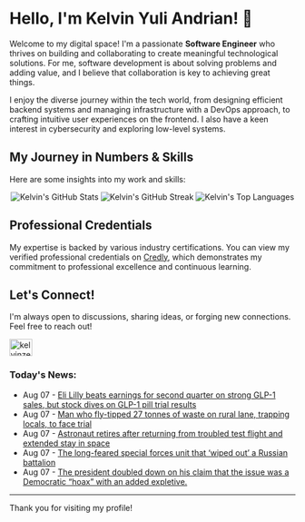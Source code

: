 # Hello, I'm Kelvin Yuli Andrian! 👋

Welcome to my digital space! I'm a passionate **Software Engineer** who thrives on building and collaborating to create meaningful technological solutions. For me, software development is about solving problems and adding value, and I believe that collaboration is key to achieving great things.

I enjoy the diverse journey within the tech world, from designing efficient backend systems and managing infrastructure with a DevOps approach, to crafting intuitive user experiences on the frontend. I also have a keen interest in cybersecurity and exploring low-level systems.

## My Journey in Numbers & Skills

Here are some insights into my work and skills:

<p align="center">
  <img src="https://github-readme-stats.vercel.app/api?username=kelvinzer0&show_icons=true&theme=radical" alt="Kelvin's GitHub Stats" />
  <img src="https://github-readme-streak-stats.herokuapp.com/?user=kelvinzer0&theme=radical" alt="Kelvin's GitHub Streak" />
  <img src="https://github-readme-stats.vercel.app/api/top-langs/?username=kelvinzer0&layout=compact&theme=radical" alt="Kelvin's Top Languages" />
</p>

## Professional Credentials

My expertise is backed by various industry certifications. You can view my verified professional credentials on [Credly](https://www.credly.com/users/kelvin-yuli-andrian/badges), which demonstrates my commitment to professional excellence and continuous learning.

## Let's Connect!

I'm always open to discussions, sharing ideas, or forging new connections. Feel free to reach out!

<p align="left">
    <a href="https://linkedin.com/in/kelvinzero" target="blank"><img align="center" src="https://cdn.jsdelivr.net/npm/simple-icons@3.0.1/icons/linkedin.svg" alt="kelvinzero" height="30" width="40" /></a>
</p>

### Today's News:

<!-- feed start -->
- Aug 07 - [Eli Lilly beats earnings for second quarter on strong GLP-1 sales, but stock dives on GLP-1 pill trial results](https://finance.yahoo.com/news/eli-lilly-beats-earnings-for-second-quarter-on-strong-glp-1-sales-but-stock-dives-on-glp-1-pill-trial-results-110130408.html)
- Aug 07 - [Man who fly-tipped 27 tonnes of waste on rural lane, trapping locals, to face trial](https://www.yahoo.com/news/videos/businessman-stand-trial-over-27-075208991.html)
- Aug 07 - [Astronaut retires after returning from troubled test flight and extended stay in space](https://www.yahoo.com/news/articles/nasa-butch-wilmore-retires-astronaut-225000725.html)
- Aug 07 - [The long-feared special forces unit that ‘wiped out’ a Russian battalion](https://www.yahoo.com/news/articles/elite-ukrainian-special-forces-unit-050000460.html)
- Aug 07 - [The president doubled down on his claim that the issue was a Democratic “hoax” with an added expletive.](https://www.yahoo.com/news/videos/president-doubled-down-claim-issue-000239962.html)
<!-- feed end -->

---

Thank you for visiting my profile!